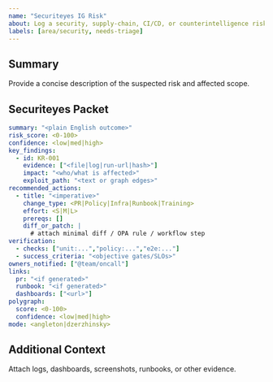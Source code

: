 ```yaml
---
name: "Securiteyes IG Risk"
about: Log a security, supply-chain, CI/CD, or counterintelligence risk for Securiteyes IG triage
labels: [area/security, needs-triage]
---
```


## Summary
Provide a concise description of the suspected risk and affected scope.

## Securiteyes Packet
```yaml
summary: "<plain English outcome>"
risk_score: <0-100>
confidence: <low|med|high>
key_findings:
  - id: KR-001
    evidence: ["<file|log|run-url|hash>"]
    impact: "<who/what is affected>"
    exploit_path: "<text or graph edges>"
recommended_actions:
  - title: "<imperative>"
    change_type: <PR|Policy|Infra|Runbook|Training>
    effort: <S|M|L>
    prereqs: []
    diff_or_patch: |
      # attach minimal diff / OPA rule / workflow step
verification:
  - checks: ["unit:...","policy:...","e2e:..."]
  - success_criteria: "<objective gates/SLOs>"
owners_notified: ["@team/oncall"]
links:
  pr: "<if generated>"
  runbook: "<if generated>"
  dashboards: ["<url>"]
polygraph:
  score: <0-100>
  confidence: <low|med|high>
mode: <angleton|dzerzhinsky>
```

## Additional Context
Attach logs, dashboards, screenshots, runbooks, or other evidence.
